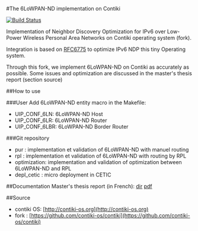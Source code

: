 #The 6LoWPAN-ND implementation on Contiki

[![Build Status](https://travis-ci.org/sdefauw/contiki.svg?branch=master)](https://travis-ci.org/sdefauw/contiki)

Implementation of Neighbor Discovery Optimization for IPv6 over Low-Power Wireless Personal Area Networks on Contiki operating system (fork).

Integration is based on [RFC6775](http://tools.ietf.org/html/rfc6775) to optimize IPv6 NDP this tiny Operating system.

Through this fork, we implement 6LoWPAN-ND on Contiki as accurately as possible. Some issues and optimization are discussed in the master's thesis report (section source)

##How to use

###User
Add 6LoWPAN-ND entity macro in the Makefile:

* UIP_CONF_6LN: 6LoWPAN-ND Host
* UIP_CONF_6LR: 6LoWPAN-ND Router
* UIP_CONF_6LBR: 6LoWPAN-ND Border Router

###Git repository

* pur : implementation et validation of 6LoWPAN-ND with manuel routing
* rpl : implementation et validation of 6LoWPAN-ND with routing by RPL
* optimization: implementation and validation of optimization between 6LoWPAN-ND and RPL
* depl_cetic : micro deployment in CETIC


##Documentation
Master's thesis report (in French): [dir](https://bitbucket.org/sdefauw/memoire/) [pdf](https://bytebucket.org/sdefauw/memoire/raw/bbcea8351661e62f5aecf97bc66a58536f79fc39/me%CC%81moire.pdf)


##Source
* contiki OS: [http://contiki-os.org](http://contiki-os.org)
* fork : [https://github.com/contiki-os/contiki](https://github.com/contiki-os/contiki)
